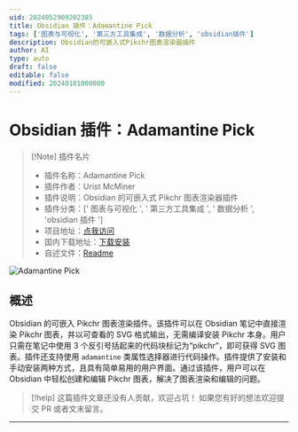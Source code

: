 ```yaml
---
uid: 2024052909202385
title: Obsidian 插件：Adamantine Pick
tags: ['图表与可视化', '第三方工具集成', '数据分析', 'obsidian插件']
description: Obsidian的可嵌入式Pikchr图表渲染器插件
author: AI
type: auto
draft: false
editable: false
modified: 20240101000000
---
```


# Obsidian 插件：Adamantine Pick

> [!Note] 插件名片
> - 插件名称：Adamantine Pick
> - 插件作者：Urist McMiner
> - 插件说明：Obsidian 的可嵌入式 Pikchr 图表渲染器插件
> - 插件分类：[' 图表与可视化 ', ' 第三方工具集成 ', ' 数据分析 ', 'obsidian 插件 ']
> - 项目地址：[点我访问](https://github.com/notlibrary/obsidian-adamantine-pick)
> - 国内下载地址：[下载安装](https://pkmer.cn/products/plugin/pluginMarket/?adamantine-pick)
> - 自述文件：[Readme](https://ghproxy.net/https://raw.githubusercontent.com/notlibrary/obsidian-adamantine-pick/master/README.md)

![Adamantine Pick](https://cdn.pkmer.cn/covers/adamantine-pick.gif!pkmer)

## 概述

Obsidian 的可嵌入 Pikchr 图表渲染插件。该插件可以在 Obsidian 笔记中直接渲染 Pikchr 图表，并以可查看的 SVG 格式输出，无需编译安装 Pikchr 本身。用户只需在笔记中使用 3 个反引号括起来的代码块标记为“pikchr”，即可获得 SVG 图表。插件还支持使用 `adamantine` 类属性选择器进行代码操作。插件提供了安装和手动安装两种方式，且具有简单易用的用户界面。通过该插件，用户可以在 Obsidian 中轻松创建和编辑 Pikchr 图表，解决了图表渲染和编辑的问题。

> [!help]
> 这篇插件文章还没有人贡献，欢迎占坑！
> 如果您有好的想法欢迎提交 PR 或者文末留言。

---



